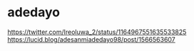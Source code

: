 # adedayo
https://twitter.com/Ireoluwa_2/status/1164967551635533825
https://lucid.blog/adesanmiadedayo98/post/1566563607

